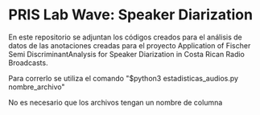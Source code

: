 # PRIS Lab Wave: Speaker Diarization

En este repositorio se adjuntan los códigos creados para el análisis de datos de las anotaciones creadas para el proyecto Application of Fischer Semi DiscriminantAnalysis for Speaker Diarization in Costa Rican Radio Broadcasts.

Para correrlo se utiliza el comando "$python3 estadisticas_audios.py nombre_archivo"

No es necesario que los archivos tengan un nombre de columna
